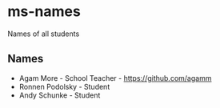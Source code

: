 # ms-names

Names of all students

## Names

- Agam More - School Teacher - https://github.com/agamm
- Ronnen Podolsky - Student
- Andy Schunke - Student
